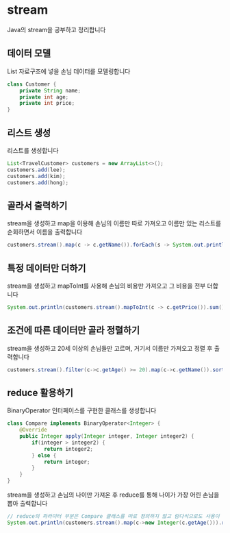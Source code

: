 
# stream

Java의 stream을 공부하고 정리합니다

## 데이터 모델

List 자료구조에 넣을 손님 데이터를 모델링합니다

```java
class Customer {
    private String name;
    private int age;
    private int price;
}
```

## 리스트 생성

리스트를 생성합니다

```java
List<TravelCustomer> customers = new ArrayList<>();
customers.add(lee);
customers.add(kim);
customers.add(hong);
```

## 골라서 출력하기

stream을 생성하고 map을 이용해 손님의 이름만 따로 가져오고 이름만 있는 리스트를 순회하면서 이름을 출력합니다

```java
customers.stream().map(c -> c.getName()).forEach(s -> System.out.println(s));
```

## 특정 데이터만 더하기

stream을 생성하고 mapToInt를 사용해 손님의 비용만 가져오고 그 비용을 전부 더합니다

```java
System.out.println(customers.stream().mapToInt(c -> c.getPrice()).sum());
```

## 조건에 따른 데이터만 골라 정렬하기

stream을 생성하고 20세 이상의 손님들만 고르며, 거기서 이름만 가져오고 정렬 후 출력합니다

```java
customers.stream().filter(c->c.getAge() >= 20).map(c->c.getName()).sorted().forEach(s-> System.out.println(s));
```

## reduce 활용하기

BinaryOperator<T> 인터페이스를 구현한 클래스를 생성합니다

```java
class Compare implements BinaryOperator<Integer> {
    @Override
    public Integer apply(Integer integer, Integer integer2) {
        if(integer > integer2) {
            return integer2;
        } else {
            return integer;
        }
    }
}
```

stream을 생성하고 손님의 나이만 가져온 후 reduce를 통해 나이가 가장 어린 손님을 뽑아 출력합니다

```java
// reduce의 파라미터 부분은 Compare 클래스를 따로 정의하지 않고 람다식으로도 사용이 가능합니다
System.out.println(customers.stream().map(c->new Integer(c.getAge())).reduce(new Compare()).get());
```

